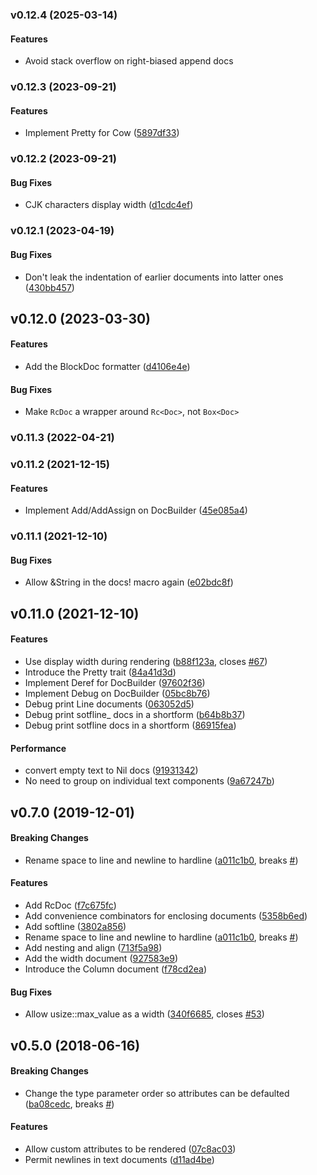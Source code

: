 <a name="v0.12.4"></a>

### v0.12.4 (2025-03-14)

#### Features

- Avoid stack overflow on right-biased append docs

<a name="v0.12.3"></a>

### v0.12.3 (2023-09-21)

#### Features

- Implement Pretty for Cow ([5897df33](https://github.com/Marwes/pretty.rs/commit/5897df33008890d434d2948f6c3c0f692c70eeae))

<a name="v0.12.2"></a>

### v0.12.2 (2023-09-21)

#### Bug Fixes

- CJK characters display width ([d1cdc4ef](https://github.com/Marwes/pretty.rs/commit/d1cdc4ef961864743e66bd245985549d58228aaf))

<a name="v0.12.1"></a>

### v0.12.1 (2023-04-19)

#### Bug Fixes

- Don't leak the indentation of earlier documents into latter ones ([430bb457](https://github.com/Marwes/pretty.rs/commit/430bb4571f77362c45451063aba728d232503677))

<a name="v0.12.0"></a>

## v0.12.0 (2023-03-30)

#### Features

- Add the BlockDoc formatter ([d4106e4e](https://github.com/Marwes/pretty.rs/commit/d4106e4e28d826755d36028d0cc57769d1261e44))

#### Bug Fixes

- Make `RcDoc` a wrapper around `Rc<Doc>`, not `Box<Doc>`

<a name="v0.11.3"></a>

### v0.11.3 (2022-04-21)

<a name="v0.11.2"></a>

### v0.11.2 (2021-12-15)

#### Features

- Implement Add/AddAssign on DocBuilder ([45e085a4](https://github.com/Marwes/pretty.rs/commit/45e085a4bd5737c66be8654ab30dae2fd6aa5a08))

<a name="v0.11.1"></a>

### v0.11.1 (2021-12-10)

#### Bug Fixes

- Allow &String in the docs! macro again ([e02bdc8f](https://github.com/Marwes/pretty.rs/commit/e02bdc8f24f251a496529fc79fcb243da816ddee))

<a name="v0.11.0"></a>

## v0.11.0 (2021-12-10)

#### Features

- Use display width during rendering ([b88f123a](https://github.com/Marwes/pretty.rs/commit/b88f123a3dba6f2f269d4c9f38961765238983a8), closes [#67](https://github.com/Marwes/pretty.rs/issues/67))
- Introduce the Pretty trait ([84a41d3d](https://github.com/Marwes/pretty.rs/commit/84a41d3daf2adfb6d3d8aa5806e12ff26bd4e3b7))
- Implement Deref for DocBuilder ([97602f36](https://github.com/Marwes/pretty.rs/commit/97602f36aff8c0a3a5895a9d6348fea424a5fb2c))
- Implement Debug on DocBuilder ([05bc8b76](https://github.com/Marwes/pretty.rs/commit/05bc8b76e05fc8dd0fbd425987c5597dab8a860c))
- Debug print Line documents ([063052d5](https://github.com/Marwes/pretty.rs/commit/063052d5ac4ef484ab3988547fa373824ed975fd))
- Debug print sotfline\_ docs in a shortform ([b64b8b37](https://github.com/Marwes/pretty.rs/commit/b64b8b37f5cb23830ce37ce0ee475af5a28998ed))
- Debug print sotfline docs in a shortform ([86915fea](https://github.com/Marwes/pretty.rs/commit/86915fea79ddcb02f1cc32f6f23229a3dbd9fee5))

#### Performance

- convert empty text to Nil docs ([91931342](https://github.com/Marwes/pretty.rs/commit/91931342315c0500f93cfbf3f4f97f774d2192ae))
- No need to group on individual text components ([9a67247b](https://github.com/Marwes/pretty.rs/commit/9a67247b725380607d315e8117cf757eca5f0b82))

<a name="v0.7.0"></a>

## v0.7.0 (2019-12-01)

#### Breaking Changes

- Rename space to line and newline to hardline ([a011c1b0](https://github.com/Marwes/pretty.rs/commit/a011c1b05d26257c5b529eaa973073d94522225c), breaks [#](https://github.com/Marwes/pretty.rs/issues/))

#### Features

- Add RcDoc ([f7c675fc](https://github.com/Marwes/pretty.rs/commit/f7c675fc9d6eb2142f71033cffa4bfac5749b1bc))
- Add convenience combinators for enclosing documents ([5358b6ed](https://github.com/Marwes/pretty.rs/commit/5358b6edd562b082ec9f1f89503f2eea7f2f8aaa))
- Add softline ([3802a856](https://github.com/Marwes/pretty.rs/commit/3802a8566c51ec2819ab485b194d0e14f6ccc1c0))
- Rename space to line and newline to hardline ([a011c1b0](https://github.com/Marwes/pretty.rs/commit/a011c1b05d26257c5b529eaa973073d94522225c), breaks [#](https://github.com/Marwes/pretty.rs/issues/))
- Add nesting and align ([713f5a98](https://github.com/Marwes/pretty.rs/commit/713f5a984d8bea0afa0f82af92b0b5148f853b4b))
- Add the width document ([927583e9](https://github.com/Marwes/pretty.rs/commit/927583e948f979966626d0819acffbba1522acda))
- Introduce the Column document ([f78cd2ea](https://github.com/Marwes/pretty.rs/commit/f78cd2ea9b366a9d2d1ae1a2fd93adf1807ff20b))

#### Bug Fixes

- Allow usize::max_value as a width ([340f6685](https://github.com/Marwes/pretty.rs/commit/340f6685ca08cd7adaee1599efaec8b4b403c137), closes [#53](https://github.com/Marwes/pretty.rs/issues/53))

<a name="v0.5.0"></a>

## v0.5.0 (2018-06-16)

#### Breaking Changes

- Change the type parameter order so attributes can be defaulted ([ba08cedc](https://github.com/Marwes/pretty.rs/commit/ba08cedcdfe2ce117d757ab5bc0fcfb4d2a7a6b6), breaks [#](https://github.com/Marwes/pretty.rs/issues/))

#### Features

- Allow custom attributes to be rendered ([07c8ac03](https://github.com/Marwes/pretty.rs/commit/07c8ac03178c00a3d28a02b7395701b59d6abe4d))
- Permit newlines in text documents ([d11ad4be](https://github.com/Marwes/pretty.rs/commit/d11ad4bee656f67fba42fcc50988d7aa7a271a7e))
